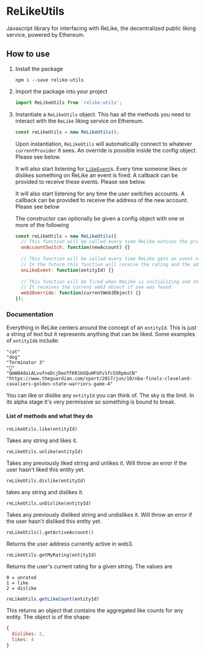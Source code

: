 # ReLikeUtils

Javascript library for interfacing with ReLike, the decentralized public liking service, powered by Ethereum.

## How to use

1. Install the package

    ```
    npm i --save relike-utils
    ```
    
2. Import the package into your project

    ```js
    import ReLikeUtils from 'relike-utils';
    ```
    
3. Instantiate a `ReLikeUtils` object. This has all the methods you need to interact with the `ReLike` liking service on Ethereum.

    ```js
    const reLikeUtils = new ReLikeUtils();
    ```
    
    Upon instantiation, `ReLikeUtils` will automatically connect to whatever `currentProvider` it sees. An override is possible inside the config object. Please see below. 
    
    It will also start listening for [`LikeEvent`](https://github.com/noman-land/relike-utils/blob/master/contracts/ReLike.sol#L28)s. Every time someone likes or dislikes something on ReLike an event is fired. A callback can be provided to receive these events. Please see below.
     
    It will also start listening for any time the user switches accounts. A callback can be provided to receive the address of the new account. Please see below
    
    The constructor can optionally be given a config object with one or more of the following 
    
    ```js
    const reLikeUtils = new ReLikeUtils({
      // This function will be called every time ReLike notices the primary account switching
      onAccountSwitch: function(newAccount) {}
      
      // This function will be called every time ReLike gets an event notification of a new like
      // In the future this function will receive the rating and the address that liked it as well
      onLikeEvent: function(entityId) {}
      
      // This function will be fired when ReLike is initializing and should return a web3 object that ReLike will use instead of the one it finds
      // It receives the current web3 object if one was found
      web3Override: function(currentWeb3Object) {}
    });
    ```

### Documentation

Everything in ReLike centers around the concept of an `entityId`. This is just a string of text but it represents anything that can be liked. Some examples of `entityId`s include:

    "cat"
    "dog"
    "Terminator 3"
    "🍕"
    "QmW84daiALvufneDcjDeoTFKR1bGQuHFUFv1fcSSRpmuCN"
    "https://www.theguardian.com/sport/2017/jun/10/nba-finals-cleveland-cavaliers-golden-state-warriors-game-4"
    
You can like or dislike any `entityId` you can think of. The sky is the limit. In its alpha stage it's very permissive so something is bound to break.

#### List of methods and what they do

```
reLikeUtils.like(entityId)
```

Takes any string and likes it.

```
reLikeUtils.unlike(entityId)
```

Takes any previously liked string and unlikes it. Will throw an error if the user hasn't liked this entity yet.

```
reLikeUtils.dislike(entityId)
```

takes any string and dislikes it.

```
reLikeUtils.unDislike(entityId)
```

Takes any previously disliked string and undislikes it. Will throw an error if the user hasn't disliked this entity yet.

```
reLikeUtils().getActiveAccount()
```

Returns the user address currently active in web3.

```
reLikeUtils.getMyRating(entityId)
```

Returns the user's current rating for a given string. The values are

    0 = unrated
    1 = like
    2 = dislike
    
```js
reLikeUtils.getLikeCount(entityId)
```

This returns an object that contains the aggregated like counts for any entity. The object is of the shape:

```js
{
  dislikes: 2,
  likes: 4
}
```
